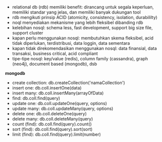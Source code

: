 - relational db (rdb) memiliki benefit: dirancang untuk segala keperluan, memiliki standar yang jelas, dan memiliki banyak dukungan tool
- rdb mengikuti prinsip ACID (atomicity, consistency, isolation, durabililty)
- noql menyediakan mekanisme yang lebih fleksibel dibanding rdb
- kelebihan nosql: schema less, fast development, support big size file, support cluster
- kapan perlu menggunakan nosql: membutuhkan skema fleksibel, acid tidak diperlukan, terdistribusi, data loggin, data sementara
- kapan tidak direkomendasikan menggunakan nosql: data finansial, data transaksi, business critical, acid compliant
- tipe-tipe nosql: key/value (redis), column family (cassandra), graph (neo4j), document based (mongodb), dsb

**mongodb**
- create collection: db.createCollection('namaCollection')
- insert one: db.coll.insertOne(data)
- insert many: db.coll.insertMany(arrayOfData)
- find: db.coll.find(query)
- update one: db.coll.updateOne(query, options)
- update many: db.coll.updateMany(query, options)
- delete one: db.coll.deleteOne(query)
- delete many: db.coll.deleteMany(query)
- count (find): db.coll.find(query).count()
- sort (find): db.coll.find(query).sort(sort)
- limit (find): db.coll.find(query).limit(number)